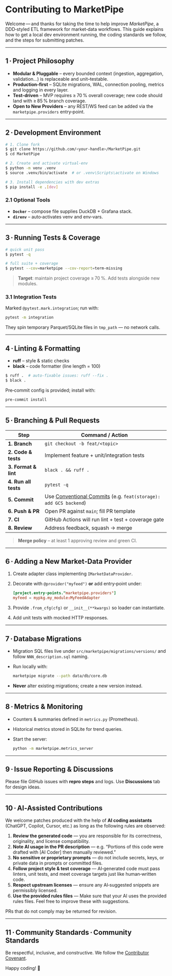 # Contributing to **MarketPipe**

Welcome — and thanks for taking the time to help improve *MarketPipe*, a DDD‑styled ETL framework for market‑data workflows. This guide explains how to get a local dev environment running, the coding standards we follow, and the steps for submitting patches.

---

## 1 · Project Philosophy

*  **Modular & Pluggable** – every bounded context (ingestion, aggregation, validation…) is replaceable and unit–testable.
*  **Production‑first** – SQLite migrations, WAL, connection pooling, metrics and logging in every layer.
*  **Test‑driven** – MVP requires ≥ 70 % overall coverage; new code should land with ≥ 85 % branch coverage.
*  **Open to New Providers** – any REST/WS feed can be added via the `marketpipe.providers` entry‑point.

---

## 2 · Development Environment

```bash
# 1. Clone fork
$ git clone https://github.com/<your‑handle>/MarketPipe.git
$ cd MarketPipe

# 2. Create and activate virtual‑env
$ python -m venv .venv
$ source .venv/bin/activate  # or .venv\Scripts\activate on Windows

# 3. Install dependencies with dev extras
$ pip install -e .[dev]
```

### 2.1 Optional Tools

* **`Docker`** – compose file supplies DuckDB + Grafana stack.
* **`direnv`** – auto‑activates venv and env‑vars.

---

## 3 · Running Tests & Coverage

```bash
# quick unit pass
$ pytest -q

# full suite + coverage
$ pytest --cov=marketpipe --cov-report=term-missing
```

> **Target**: maintain project coverage ≥ 70 %. Add tests alongside new modules.

### 3.1 Integration Tests

Marked `@pytest.mark.integration`; run with:

```bash
pytest -m integration
```

They spin temporary Parquet/SQLite files in `tmp_path` — no network calls.

---

## 4 · Linting & Formatting

* **ruff** – style & static checks
* **black** – code formatter (line length = 100)

```bash
$ ruff .  # auto‑fixable issues: ruff --fix .
$ black .
```

Pre‑commit config is provided; install with:

```bash
pre-commit install
```

---

## 5 · Branching & Pull Requests

| Step                 | Command / Action                                                                                         |
| -------------------- | -------------------------------------------------------------------------------------------------------- |
| **1. Branch**        | `git checkout -b feat/<topic>`                                                                           |
| **2. Code & tests**  | Implement feature + unit/integration tests                                                               |
| **3. Format & lint** | `black . && ruff .`                                                                                      |
| **4. Run all tests** | `pytest -q`                                                                                              |
| **5. Commit**        | Use [Conventional Commits](https://www.conventionalcommits.org/) (e.g. `feat(storage): add GCS backend`) |
| **6. Push & PR**     | Open PR against `main`; fill PR template                                                                 |
| **7. CI**            | GitHub Actions will run lint + test + coverage gate                                                      |
| **8. Review**        | Address feedback, squash → merge                                                                         |

> **Merge policy** – at least 1 approving review and green CI.

---

## 6 · Adding a New Market‑Data Provider

1. Create adapter class implementing `IMarketDataProvider`.
2. Decorate with `@provider("myfeed")` **or** add entry‑point under:

   ```toml
   [project.entry-points."marketpipe.providers"]
   myfeed = mypkg.my_module:MyFeedAdapter
   ```
3. Provide `.from_cfg(cfg)` or `__init__(**kwargs)` so loader can instantiate.
4. Add unit tests with mocked HTTP responses.

---

## 7 · Database Migrations

* Migration SQL files live under `src/marketpipe/migrations/versions/` and follow `NNN_description.sql` naming.
* Run locally with:

  ```bash
  marketpipe migrate --path data/db/core.db
  ```
* **Never** alter existing migrations; create a new version instead.

---

## 8 · Metrics & Monitoring

* Counters & summaries defined in `metrics.py` (Prometheus).
* Historical metrics stored in SQLite for trend queries.
* Start the server:

  ```bash
  python -m marketpipe.metrics_server
  ```

---

## 9 · Issue Reporting & Discussions

Please file GitHub issues with **repro steps** and logs. Use **Discussions** tab for design ideas.

---

## 10 · AI‑Assisted Contributions

We welcome patches produced with the help of **AI coding assistants** (ChatGPT, Copilot, Cursor, etc.) as long as the following rules are observed:

1. **Review the generated code** — you are responsible for its correctness, originality, and license compatibility.
2. **Note AI usage in the PR description** — e.g. “Portions of this code were drafted with \[AI Coder] then manually reviewed.”
3. **No sensitive or proprietary prompts** — do not include secrets, keys, or private data in prompts or committed files.
4. **Follow project style & test coverage** — AI‑generated code must pass linters, unit tests, and meet coverage targets just like human‑written code.
5. **Respect upstream licenses** — ensure any AI‑suggested snippets are permissibly licensed.
6. **Use the provided rules files** — Make sure that your AI uses the provided rules files. Feel free to improve these with suggestions.

PRs that do not comply may be returned for revision.

---

## 11 · Community Standards · Community Standards

Be respectful, inclusive, and constructive. We follow the [Contributor Covenant](https://www.contributor-covenant.org/version/2/1/code_of_conduct/).

Happy coding! 🎉
